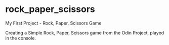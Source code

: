 # rock_paper_scissors
My First Project - Rock, Paper, Scissors Game

Creating a Simple Rock, Paper, Scissors game from the Odin Project, played in the console.